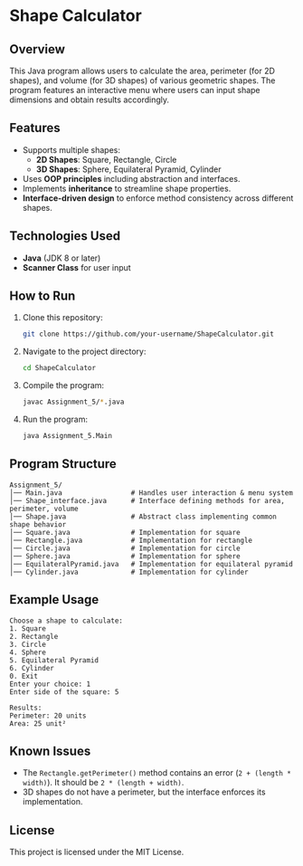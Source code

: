 # Shape Calculator

## Overview
This Java program allows users to calculate the area, perimeter (for 2D shapes), and volume (for 3D shapes) of various geometric shapes. The program features an interactive menu where users can input shape dimensions and obtain results accordingly.

## Features
- Supports multiple shapes:
  - **2D Shapes**: Square, Rectangle, Circle
  - **3D Shapes**: Sphere, Equilateral Pyramid, Cylinder
- Uses **OOP principles** including abstraction and interfaces.
- Implements **inheritance** to streamline shape properties.
- **Interface-driven design** to enforce method consistency across different shapes.

## Technologies Used
- **Java** (JDK 8 or later)
- **Scanner Class** for user input

## How to Run
1. Clone this repository:
   ```sh
   git clone https://github.com/your-username/ShapeCalculator.git
   ```
2. Navigate to the project directory:
   ```sh
   cd ShapeCalculator
   ```
3. Compile the program:
   ```sh
   javac Assignment_5/*.java
   ```
4. Run the program:
   ```sh
   java Assignment_5.Main
   ```

## Program Structure
```
Assignment_5/
│── Main.java                 # Handles user interaction & menu system
│── Shape_interface.java      # Interface defining methods for area, perimeter, volume
│── Shape.java                # Abstract class implementing common shape behavior
│── Square.java               # Implementation for square
│── Rectangle.java            # Implementation for rectangle
│── Circle.java               # Implementation for circle
│── Sphere.java               # Implementation for sphere
│── EquilateralPyramid.java   # Implementation for equilateral pyramid
│── Cylinder.java             # Implementation for cylinder
```

## Example Usage
```
Choose a shape to calculate:
1. Square
2. Rectangle
3. Circle
4. Sphere
5. Equilateral Pyramid
6. Cylinder
0. Exit
Enter your choice: 1
Enter side of the square: 5

Results:
Perimeter: 20 units
Area: 25 unit²
```

## Known Issues
- The `Rectangle.getPerimeter()` method contains an error (`2 + (length * width)`). It should be `2 * (length + width)`.
- 3D shapes do not have a perimeter, but the interface enforces its implementation.

## License
This project is licensed under the MIT License.
